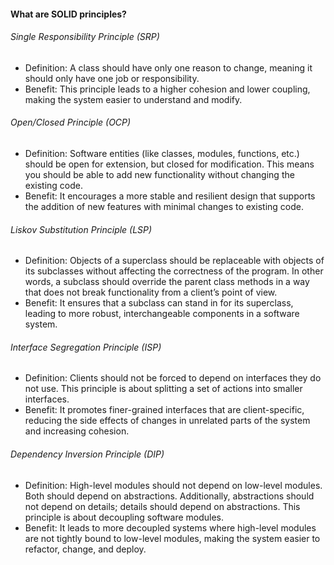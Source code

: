 
#### What are SOLID principles?

###### Single Responsibility Principle (SRP)
- Definition: A class should have only one reason to change, meaning it should only have one job or responsibility.
- Benefit: This principle leads to a higher cohesion and lower coupling, making the system easier to understand and modify.
###### Open/Closed Principle (OCP)
- Definition: Software entities (like classes, modules, functions, etc.) should be open for extension, but closed for modification. This means you should be able to add new functionality without changing the existing code.
- Benefit: It encourages a more stable and resilient design that supports the addition of new features with minimal changes to existing code.
###### Liskov Substitution Principle (LSP)
- Definition: Objects of a superclass should be replaceable with objects of its subclasses without affecting the correctness of the program. In other words, a subclass should override the parent class methods in a way that does not break functionality from a client’s point of view.
- Benefit: It ensures that a subclass can stand in for its superclass, leading to more robust, interchangeable components in a software system.
###### Interface Segregation Principle (ISP)
- Definition: Clients should not be forced to depend on interfaces they do not use. This principle is about splitting a set of actions into smaller interfaces.
- Benefit: It promotes finer-grained interfaces that are client-specific, reducing the side effects of changes in unrelated parts of the system and increasing cohesion.
###### Dependency Inversion Principle (DIP)
- Definition: High-level modules should not depend on low-level modules. Both should depend on abstractions. Additionally, abstractions should not depend on details; details should depend on abstractions. This principle is about decoupling software modules.
- Benefit: It leads to more decoupled systems where high-level modules are not tightly bound to low-level modules, making the system easier to refactor, change, and deploy.
